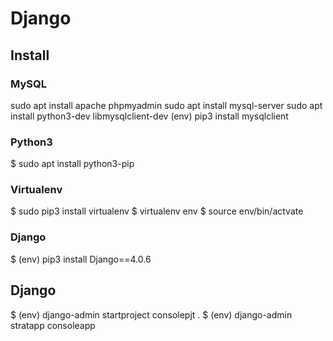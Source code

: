 # Django


## Install
### MySQL
sudo apt install apache phpmyadmin
sudo apt install mysql-server
sudo apt install python3-dev libmysqlclient-dev
(env) pip3 install mysqlclient

### Python3
$ sudo apt install python3-pip


### Virtualenv
$ sudo pip3 install virtualenv
$ virtualenv env
$ source env/bin/actvate

### Django
$ (env) pip3 install Django==4.0.6

## Django
$ (env) django-admin startproject consolepjt .
$ (env) django-admin stratapp consoleapp
